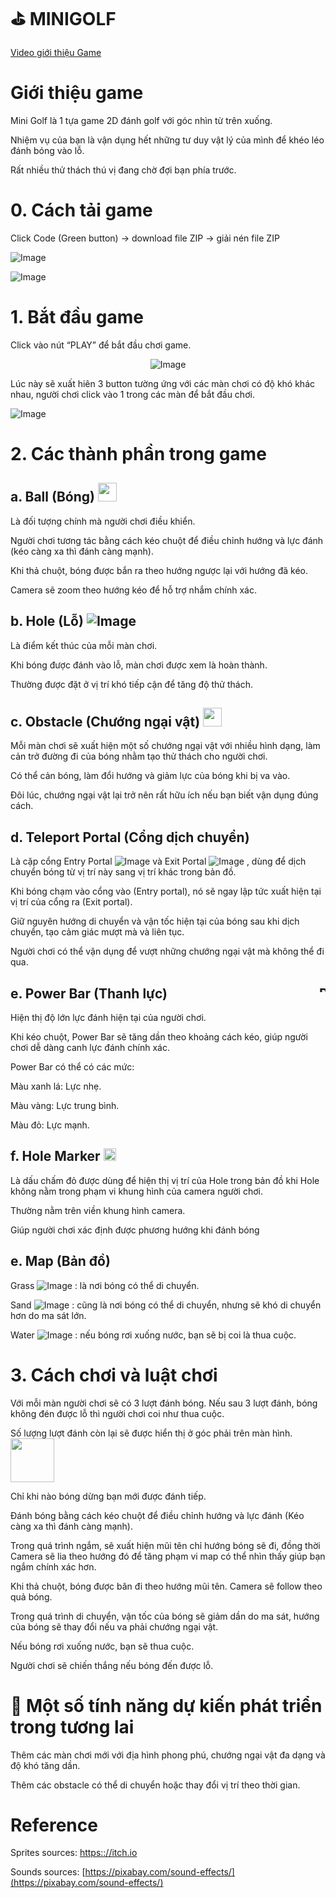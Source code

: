 # ⛳ MINIGOLF

[Video giới thiệu Game](https://drive.google.com/drive/folders/1gwVf35YBsTHdT936Ae66LMO60ZXYEQBi?hl=vi)

# Giới thiệu game

Mini Golf là 1 tựa game 2D đánh golf với góc nhìn từ trên xuống.

Nhiệm vụ của bạn là vận dụng hết những tư duy vật lý của mình để khéo léo đánh bóng vào lỗ.

Rất nhiều thử thách thú vị đang chờ đợi bạn phía trước.

# 0. Cách tải game

Click Code (Green button) -> download file ZIP -> giải nén file ZIP

![Image](https://github.com/user-attachments/assets/2f140e83-a680-43c9-ba5b-f97141c0f9fa)

![Image](https://github.com/user-attachments/assets/6080bb7e-cde2-4fa3-90a5-3af2422a65d6)

# 1. Bắt đầu game

Click vào nút “PLAY” để bắt đầu chơi game.
<div style="text-align: center;">
  
![Image](https://github.com/user-attachments/assets/7298504b-cd63-4997-9ade-1354b85e9850)

</div>

Lúc này sẽ xuất hiên 3 button tường ứng với các màn chơi có độ khó khác nhau, người chơi click vào 1 trong các màn để bắt đầu chơi.

![Image](https://github.com/user-attachments/assets/43336e5d-f403-4d8e-853b-f65c250719ce)

# 2. Các thành phần trong game

## a. Ball (Bóng) <img src="https://github.com/user-attachments/assets/9bb390bb-0738-4124-9550-36bc037ae664" width="30">

Là đối tượng chính mà người chơi điều khiển.

Người chơi tương tác bằng cách kéo chuột để điều chỉnh hướng và lực đánh (kéo càng xa thì đánh càng mạnh).

Khi thả chuột, bóng được bắn ra theo hướng ngược lại với hướng đã kéo.

Camera sẽ zoom theo hướng kéo để hỗ trợ nhắm chính xác.

## b. Hole (Lỗ) ![Image](https://github.com/user-attachments/assets/a557340d-12da-4e4c-83d2-268c0b368b5d)

Là điểm kết thúc của mỗi màn chơi.

Khi bóng được đánh vào lỗ, màn chơi được xem là hoàn thành.

Thường được đặt ở vị trí khó tiếp cận để tăng độ thử thách.

## c. Obstacle (Chướng ngại vật) <img src="https://github.com/user-attachments/assets/89f1aad3-8b7a-4883-a87b-a33b086fef84" width="30">

Mỗi màn chơi sẽ xuất hiện một số chướng ngại vật với nhiều hình dạng, làm cản trở đường đi của bóng nhằm tạo thử thách cho người chơi.

Có thể cản bóng, làm đổi hướng và giảm lực của bóng khi bị va vào.

Đôi lúc, chướng ngại vật lại trở nên rất hữu ích nếu bạn biết vận dụng đúng cách.

## d. Teleport Portal (Cổng dịch chuyển)

Là cặp cổng Entry Portal ![Image](https://github.com/user-attachments/assets/b0353f23-3cb8-4cb0-a3a8-51e6413b0e6b)  và Exit Portal ![Image](https://github.com/user-attachments/assets/370f4513-9fb7-4529-b431-3c8ff7dbd3ce) , dùng để dịch chuyển bóng từ vị trí này sang vị trí khác trong bản đồ.

Khi bóng chạm vào cổng vào (Entry portal), nó sẽ ngay lập tức xuất hiện tại vị trí của cổng ra (Exit portal).

Giữ nguyên hướng di chuyển và vận tốc hiện tại của bóng sau khi dịch chuyển, tạo cảm giác mượt mà và liên tục.

Người chơi có thể vận dụng để vượt những chướng ngại vật mà không thể đi qua.

## e. Power Bar (Thanh lực)   <img src="https://github.com/user-attachments/assets/2a900f39-088c-403c-b96b-044d6b583ebb" alt="Power Bar" width="10" style="float: right; margin-left: 50px;">
  
Hiện thị độ lớn lực đánh hiện tại của người chơi.
  
Khi kéo chuột, Power Bar sẽ tăng dần theo khoảng cách kéo, giúp người chơi dễ dàng canh lực đánh chính xác.

Power Bar có thể có các mức:

  Màu xanh lá: Lực nhẹ.

  Màu vàng: Lực trung bình.

  Màu đỏ: Lực mạnh.   

## f. Hole Marker <img src="https://github.com/user-attachments/assets/2ee3aa2e-b28b-4874-b05f-4f75b7bc6085" width="20">

Là dấu chấm đỏ được dùng để hiện thị vị trí của Hole trong bản đồ khi Hole không nằm trong phạm vi khung hình của camera người chơi.

Thường nằm trên viền khung hình camera.

Giúp người chơi xác định được phương hướng khi đánh bóng

## e. Map (Bản đồ)

Grass ![Image](https://github.com/user-attachments/assets/ec4b2193-8a03-4351-80c5-c4a681ed2a5a) : là nơi bóng có thể di chuyển.

Sand ![Image](https://github.com/user-attachments/assets/52bd279a-b8b8-426f-b882-1facf8376b62) : cũng là nơi bóng có thể di chuyển, nhưng sẽ khó di chuyển hơn do ma sát lớn.

Water ![Image](https://github.com/user-attachments/assets/dde10030-e520-4626-bf15-5fdcf12afd7b) : nếu bóng rơi xuống nước, bạn sẽ bị coi là thua cuộc.

# 3. Cách chơi và luật chơi

Với mỗi màn người chơi sẽ có 3 lượt đánh bóng. Nếu sau 3 lượt đánh, bóng không đén được lỗ thì người chơi coi như thua cuộc.

Số lượng lượt đánh còn lại sẽ được hiển thị ở góc phải trên màn hình.  <img src="https://github.com/user-attachments/assets/bb695dab-749d-411c-91a4-64bde02c3e60" width="70">

Chỉ khi nào bóng dừng bạn mới được đánh tiếp.

Đánh bóng bằng cách kéo chuột để điều chỉnh hướng và lực đánh (Kéo càng xa thì đánh càng mạnh).

Trong quá trình ngắm, sẽ xuất hiện mũi tên chỉ hướng bóng sẽ đi, đồng thời Camera sẽ lia theo hướng đó để tăng phạm 
vi map có thể nhìn thấy giúp bạn ngắm chính xác hơn.

Khi thả chuột, bóng được băn đi theo hướng mũi tên. Camera sẽ follow theo quả bóng.

Trong quá trình di chuyển, vận tốc của bóng sẽ giảm dần do ma sát, hướng của bóng sẽ thay đổi nếu va phải chướng ngại vật.

Nếu bóng rơi xuống nước, bạn sẽ thua cuộc.

Người chơi sẽ chiến thắng nếu bóng đến được lỗ.

# 🌟 Một số tính năng dự kiến phát triển trong tương lai

Thêm các màn chơi mới với địa hình phong phú, chướng ngại vật đa dạng và độ khó tăng dần.

Thêm các obstacle có thể di chuyển hoặc thay đổi vị trí theo thời gian.

# Reference

Sprites sources: 
[https:://itch.io](https://itch.io)

Sounds sources:
[https://pixabay.com/sound-effects/](https://pixabay.com/sound-effects/)
